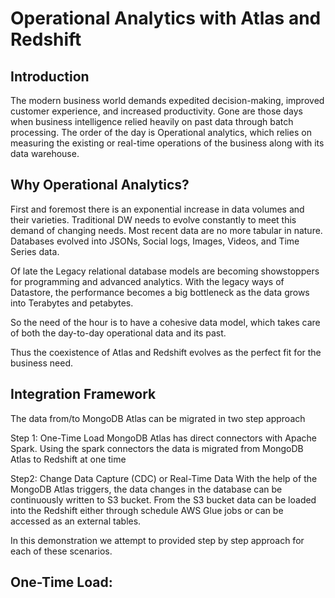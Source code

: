 # Operational Analytics with Atlas and Redshift


## Introduction

The modern business world demands expedited decision-making, improved customer experience, and increased productivity. Gone are those days when business intelligence relied heavily on past data through batch processing. 
The order of the day is Operational analytics, which relies on measuring the existing or real-time operations of the business along with its data warehouse.

## Why Operational Analytics?
First and foremost there is an exponential increase in data volumes and their varieties. Traditional DW needs to evolve constantly to meet this demand of changing needs.
Most recent data are no more tabular in nature. Databases evolved into JSONs, Social logs, Images, Videos, and Time Series data.

Of late the Legacy relational database models are becoming showstoppers for programming and advanced analytics. With the legacy ways of Datastore, the performance becomes a big bottleneck as the data grows into Terabytes and petabytes.

So the need of the hour is to have a cohesive data model, which takes care of both the day-to-day operational data and its past.

Thus the coexistence of Atlas and Redshift evolves as the perfect fit for the business need.

## Integration Framework

The data from/to MongoDB Atlas can be migrated in two step approach

Step 1: One-Time Load
MongoDB Atlas has direct connectors with  Apache Spark. Using the spark connectors the data is migrated from MongoDB Atlas to Redshift at one time

Step2: Change Data Capture (CDC) or Real-Time Data
With the help of the MongoDB Atlas triggers, the data changes in the database can be continuously written to S3 bucket.
From the S3 bucket data can be loaded into the Redshift either through schedule AWS Glue jobs or can be accessed as an external tables.

In this demonstration we attempt to provided step by step approach for each of these scenarios.

## One-Time Load:


